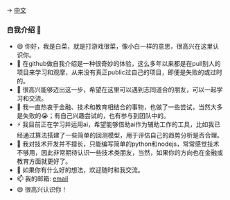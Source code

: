 -> [中文](readme-zh.md)

### 自我介绍 👋
- 😄 你好，我是白菜，就是打游戏很菜，像小白一样的意思，很高兴在这里认识你。
- 🌱 在github做自我介绍是一种很奇妙的体验，这么多年以来都是在pull别人的项目来学习和观摩，从来没有真正public过自己的项目，即便是失败的或过时的。
- 👯 很高兴能够迈出这一步，希望在这里可以遇到志同道合的朋友，可以一起学习和交流。
- 🤔 我一直热衷于金融、技术和教育相结合的事物，也做了一些尝试，当然大多是失败的😭；有自己兴趣尝试的，也有参与到团队中的。
- ⚡ 我目前正在学习并运用ai，希望能够借助ai作为辅助工作的工具，比如我已经通过算法搭建了一些简单的回测模型，用于评估自己的趋势分析是否合理。
- 🔭 我对技术开发并不擅长，只能编写简单的python和nodejs，常常感觉技术不够用，因此非常期待认识一些技术类朋友，当然，如果你的方向也在金融或教育方面就更好了。
- 💬 如果你有什么好的想法，欢迎随时和我交流。
- 📫 我的邮箱: [email](mailto:nealrencn@gmail.com) 
- 😄 很高兴认识你！
